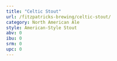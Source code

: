 ```yaml
---
title: "Celtic Stout"
url: /fitzpatricks-brewing/celtic-stout/
category: North American Ale
style: American-Style Stout
abv: 0
ibu: 0
srm: 0
upc: 0
---
```


